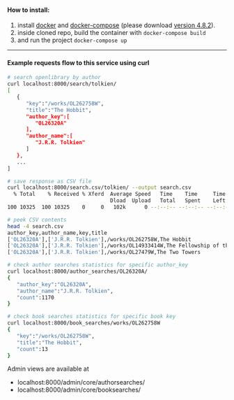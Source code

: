 #### How to install:
1. install [docker](https://docs.docker.com/engine/install/ubuntu/) and [docker-compose](https://docs.docker.com/compose/install/) (please download [version 4.8.2](https://docs.docker.com/desktop/release-notes/#docker-desktop-482)).
2. inside cloned repo, build the container with `docker-compose build`
3. and run the project `docker-compose up`
---

#### Example requests flow to this service using curl
```bash
# search openlibrary by author
curl localhost:8000/search/tolkien/
[
   {
      "key":"/works/OL262758W",
      "title":"The Hobbit",
      "author_key":[
         "OL26320A"
      ],
      "author_name":[
         "J.R.R. Tolkien"
      ]
   },
   ...
]

# save response as CSV file
curl localhost:8000/search.csv/tolkien/ --output search.csv
  % Total    % Received % Xferd  Average Speed   Time    Time     Time  Current
                                 Dload  Upload   Total   Spent    Left  Speed
100 10325  100 10325    0     0   102k      0 --:--:-- --:--:-- --:--:--  101k

# peek CSV contents
head -4 search.csv                                    
author_key,author_name,key,title
['OL26320A'],['J.R.R. Tolkien'],/works/OL262758W,The Hobbit
['OL26320A'],['J.R.R. Tolkien'],/works/OL14933414W,The Fellowship of the Ring
['OL26320A'],['J.R.R. Tolkien'],/works/OL27479W,The Two Towers

# check author searches statistics for specific author_key
curl localhost:8000/author_searches/OL26320A/
{
   "author_key":"OL26320A",
   "author_name":"J.R.R. Tolkien",
   "count":1170
}

# check book searches statistics for specific book key
curl localhost:8000/book_searches/works/OL262758W
{
   "key":"/works/OL262758W",
   "title":"The Hobbit",
   "count":13
}
```

Admin views are available at
- localhost:8000/admin/core/authorsearches/
- localhost:8000/admin/core/booksearches/
